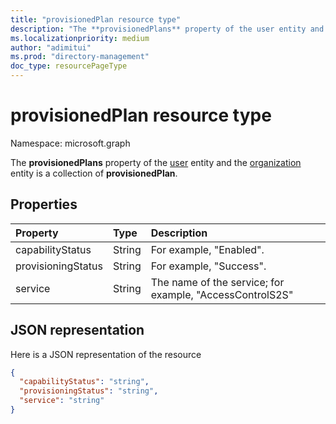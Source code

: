 ```yaml
---
title: "provisionedPlan resource type"
description: "The **provisionedPlans** property of the user entity and the organization entity is a collection of **provisionedPlan**."
ms.localizationpriority: medium
author: "adimitui"
ms.prod: "directory-management"
doc_type: resourcePageType
---
```


# provisionedPlan resource type

Namespace: microsoft.graph

The **provisionedPlans** property of the [user](user.md) entity and the [organization](organization.md) entity is a collection of **provisionedPlan**.


## Properties
| Property       | Type    |Description|
|:---------------|:--------|:----------|
|capabilityStatus|String|For example, "Enabled".|
|provisioningStatus|String|For example, "Success".|
|service|String|The name of the service; for example, "AccessControlS2S"|

## JSON representation

Here is a JSON representation of the resource

<!-- {
  "blockType": "resource",
  "optionalProperties": [

  ],
  "@odata.type": "microsoft.graph.provisionedPlan"
}-->

```json
{
  "capabilityStatus": "string",
  "provisioningStatus": "string",
  "service": "string"
}

```

<!-- uuid: 8fcb5dbc-d5aa-4681-8e31-b001d5168d79
2015-10-25 14:57:30 UTC -->
<!-- {
  "type": "#page.annotation",
  "description": "provisionedPlan resource",
  "keywords": "",
  "section": "documentation",
  "tocPath": ""
}-->

